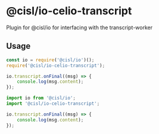 # @cisl/io-celio-transcript

Plugin for @cisl/io for interfacing with the transcript-worker

## Usage

```javascript
const io = require('@cisl/io')();
require('@cisl/io-celio-transcript');

io.transcript.onFinal((msg) => {
    console.log(msg.content);
});
```

```typescript
import io from '@cisl/io';
import '@cisl/io-celio-transcript';

io.transcript.onFinal((msg) => {
    console.log(msg.content);
});
```
